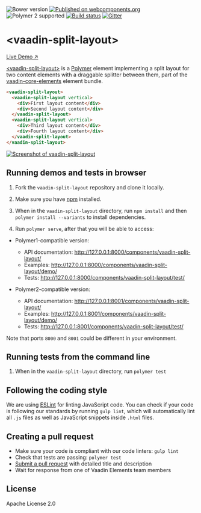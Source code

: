 ![Bower version](https://img.shields.io/bower/v/vaadin-split-layout.svg)
[![Published on webcomponents.org](https://img.shields.io/badge/webcomponents.org-published-blue.svg)](https://www.webcomponents.org/element/vaadin/vaadin-split-layout)
![Polymer 2 supported](https://img.shields.io/badge/Polymer2-supported-blue.svg)
[![Build status](https://travis-ci.org/vaadin/vaadin-split-layout.svg?branch=master)](https://travis-ci.org/vaadin/vaadin-split-layout)
[![Gitter](https://badges.gitter.im/Join%20Chat.svg)](https://gitter.im/vaadin/vaadin-core-elements?utm_source=badge&utm_medium=badge&utm_campaign=pr-badge)

# &lt;vaadin-split-layout&gt;

[Live Demo ↗](https://cdn.vaadin.com/vaadin-core-elements/master/vaadin-split-layout/demo/)

[&lt;vaadin-split-layout&gt;](https://vaadin.com/elements/-/element/vaadin-split-layout) is a  [Polymer](http://polymer-project.org) element implementing a split layout for two content elements with a draggable splitter between them, part of the [vaadin-core-elements](https://vaadin.com/elements) element bundle.

<!---
```
<custom-element-demo height="218">
  <template>
    <style>
     vaadin-split-layout {
       height: 200px;
     }
     vaadin-split-layout > div {
       font-family: sans-serif;
       background: #e0e0e0;
       display:flex;
       justify-content:center;
       align-items:center;
     }
    </style>
    <script src="../webcomponentsjs/webcomponents-lite.min.js"></script>
    <link rel="import" href="vaadin-split-layout.html">
    <next-code-block></next-code-block>
  </template>
</custom-element-demo>
```
-->
```html
<vaadin-split-layout>
  <vaadin-split-layout vertical>
    <div>First layout content</div>
    <div>Second layout content</div>
  </vaadin-split-layout>
  <vaadin-split-layout vertical>
    <div>Third layout content</div>
    <div>Fourth layout content</div>
  </vaadin-split-layout>
</vaadin-split-layout>
```

[<img src="https://raw.githubusercontent.com/vaadin/vaadin-split-layout/master/screenshot.png" alt="Screenshot of vaadin-split-layout">](https://vaadin.com/elements/-/element/vaadin-split-layout)


## Running demos and tests in browser

1. Fork the `vaadin-split-layout` repository and clone it locally.

1. Make sure you have [npm](https://www.npmjs.com/) installed.

1. When in the `vaadin-split-layout` directory, run `npm install` and then `polymer install --variants` to install dependencies.

1. Run `polymer serve`, after that you will be able to access:

  - Polymer1-compatible version:

    - API documentation: http://127.0.0.1:8000/components/vaadin-split-layout/
    - Examples: http://127.0.0.1:8000/components/vaadin-split-layout/demo/
    - Tests: http://127.0.0.1:8000/components/vaadin-split-layout/test/

  - Polymer2-compatible version:

    - API documentation: http://127.0.0.1:8001/components/vaadin-split-layout/
    - Examples: http://127.0.0.1:8001/components/vaadin-split-layout/demo/
    - Tests: http://127.0.0.1:8001/components/vaadin-split-layout/test/
    
Note that ports `8000` and `8001` could be different in your environment.


## Running tests from the command line

1. When in the `vaadin-split-layout` directory, run `polymer test`


## Following the coding style

We are using [ESLint](http://eslint.org/) for linting JavaScript code. You can check if your code is following our standards by running `gulp lint`, which will automatically lint all `.js` files as well as JavaScript snippets inside `.html` files.


## Creating a pull request

  - Make sure your code is compliant with our code linters: `gulp lint`
  - Check that tests are passing: `polymer test`
  - [Submit a pull request](https://www.digitalocean.com/community/tutorials/how-to-create-a-pull-request-on-github) with detailed title and description
  - Wait for response from one of Vaadin Elements team members


## License

Apache License 2.0
